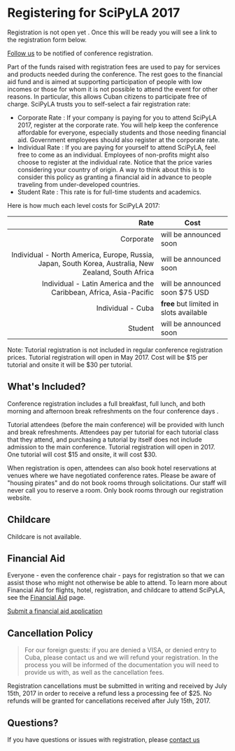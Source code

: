 
# Registering for SciPyLA 2017

Registration is not open yet . Once this will be ready you will see a link to the registration form below.

[Follow us](../#contact-div) to be notified of conference registration.

Part of the funds raised with registration fees are used to pay for services and products needed during the conference. The rest goes to the financial aid fund and is aimed at supporting participation of people with low incomes or those for whom it is not possible to attend the event for other reasons. In particular, this allows Cuban citizens to participate free of charge. SciPyLA trusts you to self-select a fair registration rate:

- Corporate Rate : If your company is paying for you to attend SciPyLA 2017, register at the corporate rate. You will help keep the conference affordable for everyone, especially students and those needing financial aid. Government employees should also register at the corporate rate.
- Individual Rate : If you are paying for yourself to attend SciPyLA, feel free to come as an individual. Employees of non-profits might also choose to register at the individual rate. Notice that the price varies considering your country of origin. A way to think about this is to consider this policy as granting a financial aid in advance to people traveling from under-developed countries.
- Student Rate : This rate is for full-time students and academics.

Here is how much each level costs for SciPyLA 2017:

| Rate | Cost |
|------:|------|
| Corporate | will be announced soon |
| Individual - North America, Europe, Russia, Japan, South Korea, Australia, New Zealand, South Africa | will be announced soon |
| Individual - Latin America and the Caribbean, Africa, Asia-Pacific | will be announced soon $75 USD |
| Individual - Cuba | **free** but limited in slots available |
| Student | will be announced soon |

Note: Tutorial registration is not included in regular conference registration prices. Tutorial registration will open in May 2017. Cost will be $15 per tutorial and onsite it will be $30 per tutorial.

## What's Included?

Conference registration includes a full breakfast, full lunch, and both morning and afternoon break refreshments on the four conference days .

Tutorial attendees (before the main conference) will be provided with lunch and break refreshments. Attendees pay per tutorial for each tutorial class that they attend, and purchasing a tutorial by itself does not include admission to the main conference. Tutorial registration will open in 2017. One tutorial will cost $15 and onsite, it will cost $30.

When registration is open, attendees can also book hotel reservations at venues where we have negotiated conference rates. Please be aware of "housing pirates" and do not book rooms through solicitations. Our staff will never call you to reserve a room. Only book rooms through our registration website.

## Childcare

Childcare is not available.

## Financial Aid

Everyone - even the conference chair - pays for registration so that we can assist those who might not otherwise be able to attend. To learn more about Financial Aid for flights, hotel, registration, and childcare to attend SciPyLA, see the [Financial Aid](../forms/financial-aid) page.

[Submit a financial aid application](../forms/financial-aid)

## Cancellation Policy

> For our foreign guests: if you are denied a VISA, or denied entry to Cuba, please contact us and we will refund your registration. In the process you will be informed of the documentation you will need to provide us with, as well as the cancellation fees.

Registration cancellations must be submitted in writing and received by July 15th, 2017 in order to receive a refund less a processing fee of $25. No refunds will be granted for cancellations received after July 15th, 2017.

## Questions?

If you have questions or issues with registration, please [contact us](../#contact-div)


